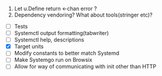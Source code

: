 1. Let u.Define return <-chan error ?
2. Dependency vendoring? What about tools(stringer etc)?

- [ ] Tests
- [ ] Systemctl output formatting(tabwriter)
- [ ] Systemctl help, descriptions
- [x] Target units
- [ ] Modify constants to better match Systemd
- [ ] Make Systemgo run on Browsix
- [ ] Allow for way of communicating with init other than HTTP
